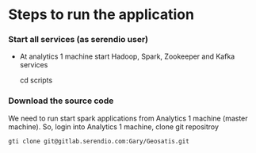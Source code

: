 # Steps to run the application

### Start all services (as serendio user)

* At analytics 1 machine start Hadoop, Spark, Zookeeper and Kafka services

    cd scripts
    
### Download the source code

We need to run start spark applications from Analytics 1 machine (master machine). So, login into Analytics 1 machine, clone git repositroy

    gti clone git@gitlab.serendio.com:Gary/Geosatis.git
	


 
